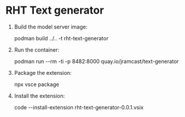 # RHT Text generator


1. Build the model server image:

    podman build ../.. -t rht-text-generator

2. Run the container:

    podman run --rm -ti -p 8482:8000 quay.io/jramcast/text-generator

3. Package the extension:

    npx vsce package

3. Install the extension:

    code --install-extension rht-text-generator-0.0.1.vsix